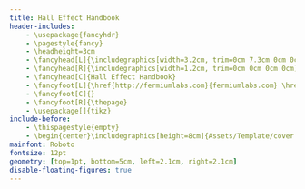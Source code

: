 ```yaml
---
title: Hall Effect Handbook
header-includes:
    - \usepackage{fancyhdr}
    - \pagestyle{fancy}
    - \headheight=3cm
    - \fancyhead[L]{\includegraphics[width=3.2cm, trim=0cm 7.3cm 0cm 0cm]{Assets/Template/logo.eps} } 
    - \fancyhead[R]{\includegraphics[width=1.2cm, trim=0cm 0cm 0cm 0cm]{Assets/Template/logo_labtrek.eps}  }
    - \fancyhead[C]{Hall Effect Handbook}
    - \fancyfoot[L]{\href{http://fermiumlabs.com}{fermiumlabs.com} \href{http://labtrek.it}{labtrek.it} }
    - \fancyfoot[C]{}
    - \fancyfoot[R]{\thepage}
    - \usepackage[]{tikz}
include-before:
    - \thispagestyle{empty}
    - \begin{center}\includegraphics[height=8cm]{Assets/Template/cover.jpg}\end{center}
mainfont: Roboto
fontsize: 12pt
geometry: [top=1pt, bottom=5cm, left=2.1cm, right=2.1cm]
disable-floating-figures: true
---
```


<!--
Copyright (C)  2016  Labtrek srl & Fermium LABS srl.
Permission is granted to copy, distribute and/or modify this document under the terms of the GNU Free Documentation License, Version 1.3 or any later version published by the Free Software Foundation;
with the Invariant Sections being "Authorship", Front-Cover Texts, and one Back-Cover Text: "This manual was written by and for Labtrek srl and Fermium LABS srl".
A copy of the license is included in the section entitled "GNUFree Documentation License".
-->
